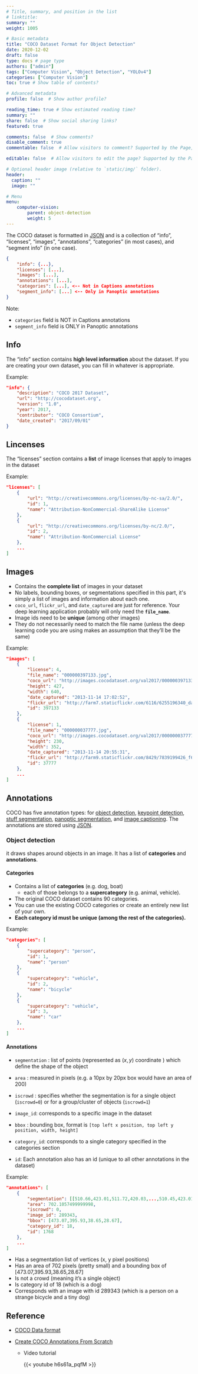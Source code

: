 ```yaml
---
# Title, summary, and position in the list
# linktitle: 
summary: ""
weight: 1005

# Basic metadata
title: "COCO Dataset Format for Object Detection"
date: 2020-12-02
draft: false
type: docs # page type
authors: ["admin"]
tags: ["Computer Vision", "Object Detection", "YOLOv4"]
categories: ["Computer Vision"]
toc: true # Show table of contents?

# Advanced metadata
profile: false  # Show author profile?

reading_time: true # Show estimated reading time?
summary: ""
share: false  # Show social sharing links?
featured: true

comments: false  # Show comments?
disable_comment: true
commentable: false  # Allow visitors to comment? Supported by the Page, Post, and Docs content types.

editable: false  # Allow visitors to edit the page? Supported by the Page, Post, and Docs content types.

# Optional header image (relative to `static/img/` folder).
header:
  caption: ""
  image: ""

# Menu
menu: 
    computer-vision:
        parent: object-detection
        weight: 5
---
```


The COCO dataset is formatted in [JSON](https://www.w3schools.com/js/js_json_syntax.asp) and is a collection of “info”, “licenses”, “images”, “annotations”, “categories” (in most cases), and “segment info” (in one case).

```json
{
    "info": {...},
    "licenses": [...],
    "images": [...],
    "annotations": [...],
    "categories": [...], <-- Not in Captions annotations
    "segment_info": [...] <-- Only in Panoptic annotations
}
```

Note:

- `categories` field is NOT in Captions annotations
- `segment_info` field is ONLY in Panoptic annotations

## Info

The “info” section contains **high level information** about the dataset. If you are creating your own dataset, you can fill in whatever is appropriate.

Example:

```json
"info": {
    "description": "COCO 2017 Dataset",
    "url": "http://cocodataset.org",
    "version": "1.0",
    "year": 2017,
    "contributor": "COCO Consortium",
    "date_created": "2017/09/01"
}
```

## Lincenses

The “licenses” section contains a **list** of image licenses that apply to images in the dataset

Example:

```json
"licenses": [
    {
        "url": "http://creativecommons.org/licenses/by-nc-sa/2.0/",
        "id": 1,
        "name": "Attribution-NonCommercial-ShareAlike License"
    },
    {
        "url": "http://creativecommons.org/licenses/by-nc/2.0/",
        "id": 2,
        "name": "Attribution-NonCommercial License"
    },
    ...
]
```

## Images

- Contains the **complete list** of images in your dataset
- No labels, bounding boxes, or segmentations specified in this part, it's simply a list of images and information about each one. 
- `coco_url`, `flickr_url`, and `date_captured` are just for reference. Your deep learning application probably will only need the **`file_name`**.
-  Image ids need to be **unique** (among other images)
  - They do not necessarily need to match the file name (unless the deep learning code you are using makes an assumption that they’ll be the same)

Example:

```json
"images": [
    {
        "license": 4,
        "file_name": "000000397133.jpg",
        "coco_url": "http://images.cocodataset.org/val2017/000000397133.jpg",
        "height": 427,
        "width": 640,
        "date_captured": "2013-11-14 17:02:52",
        "flickr_url": "http://farm7.staticflickr.com/6116/6255196340_da26cf2c9e_z.jpg",
        "id": 397133
    },
    {
        "license": 1,
        "file_name": "000000037777.jpg",
        "coco_url": "http://images.cocodataset.org/val2017/000000037777.jpg",
        "height": 230,
        "width": 352,
        "date_captured": "2013-11-14 20:55:31",
        "flickr_url": "http://farm9.staticflickr.com/8429/7839199426_f6d48aa585_z.jpg",
        "id": 37777
    },
    ...
]
```

## Annotations

COCO has five annotation types: for [object detection](http://cocodataset.org/#detection-2018), [keypoint detection](http://cocodataset.org/#keypoints-2018), [stuff segmentation](http://cocodataset.org/#stuff-2018), [panoptic segmentation](http://cocodataset.org/#panoptic-2018), and [image captioning](http://cocodataset.org/#captions-2015). The annotations are stored using [JSON](http://json.org/).

### Object detection

it draws shapes around objects in an image. It has a list of **categories** and **annotations**.

#### Categories

- Contains a list of **categories** (e.g. dog, boat) 
  - each of those belongs to a **supercategory** (e.g. animal, vehicle). 
- The original COCO dataset contains 90 categories. 
- You can use the existing COCO categories or create an entirely new list of your own. 
- **Each category id must be unique (among the rest of the categories).**

Example:

```json
"categories": [
    {
        "supercategory": "person",
        "id": 1,
        "name": "person"
    },
    {
        "supercategory": "vehicle",
        "id": 2,
        "name": "bicycle"
    },
    {
        "supercategory": "vehicle",
        "id": 3,
        "name": "car"
    },
    ...
]
```

#### Annotations

- `segmentation` : list of points (represented as $(x, y)$ coordinate  ) which define the shape of the object

- `area` : measured in pixels (e.g. a 10px by 20px box would have an area of 200)
- `iscrowd` : specifies whether the segmentation is for a single object (`iscrowd=0`) or for a group/cluster of objects (`iscrowd=1`)
- `image_id`: corresponds to a specific image in the dataset
- `bbox` : bounding box, format is `[top left x position, top left y position, width, height]` 
- `category_id`: corresponds to a single category specified in the categories section
- `id`: Each annotation also has an id (unique to all other annotations in the dataset)

Example:

```json
"annotations": [
    {
        "segmentation": [[510.66,423.01,511.72,420.03,...,510.45,423.01]],
        "area": 702.1057499999998,
        "iscrowd": 0,
        "image_id": 289343,
        "bbox": [473.07,395.93,38.65,28.67],
        "category_id": 18,
        "id": 1768
    },
    ...
]
```

- Has a segmentation list of vertices (x, y pixel positions)
- Has an area of 702 pixels (pretty small) and a bounding box of [473.07,395.93,38.65,28.67]
- Is not a crowd (meaning it’s a single object)
- Is category id of 18 (which is a dog)
- Corresponds with an image with id 289343 (which is a person on a strange bicycle and a tiny dog)

## Reference

- [COCO Data format](https://cocodataset.org/#format-data)

- [Create COCO Annotations From Scratch](https://www.immersivelimit.com/tutorials/create-coco-annotations-from-scratch/#coco-dataset-format)

  - Video tutorial

    {{< youtube h6s61a_pqfM >}}